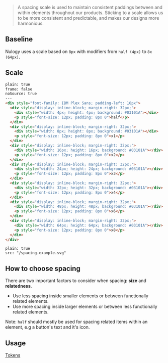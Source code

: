 > A spacing scale is used to maintain consistent paddings between and within elements throughout our products. Sticking to a scale allows us to be more consistent and predictable, and makes our designs more harmonious.

## Baseline
Nulogy uses a scale based on `8px` with modifiers from `half (4px)` to `8x (64px)`.

## Scale

```html
plain: true
frame: false
noSource: true
---
<div style="font-family: IBM Plex Sans; padding-left: 16px">
  <div style="display: inline-block; margin-right: 32px;">
  	<div style="width: 4px; height: 4px; background: #03101A"></div>
  	<p style="font-size: 12px; padding: 8px 0">half</p>
  </div>
  <div style="display: inline-block; margin-right: 32px;">
  	<div style="width: 8px; height: 8px; background: #03101A"></div>
    <p style="font-size: 12px; padding: 8px 0">x1</p>
  </div>
  <div style="display: inline-block; margin-right: 32px;">
  	<div style="width: 16px; height: 16px; background: #03101A"></div>
  	<p style="font-size: 12px; padding: 8px 0">x2</p>
  </div>
  <div style="display: inline-block; margin-right: 32px;">
  	<div style="width: 24px; height: 24px; background: #03101A"></div>
  	<p style="font-size: 12px; padding: 8px 0">x3</p>
  </div>
  <div style="display: inline-block; margin-right: 32px;">
  	<div style="width: 32px; height: 32px; background: #03101A"></div>
  	<p style="font-size: 12px; padding: 8px 0">x4</p>
  </div>
  <div style="display: inline-block; margin-right: 32px;">
  	<div style="width: 48px; height: 48px; background: #03101A"></div>
  	<p style="font-size: 12px; padding: 8px 0">x6</p>
  </div>
  <div style="display: inline-block; margin-right: 32px;">
  	<div style="width: 64px; height: 64px; background: #03101A"></div>
  	<p style="font-size: 12px; padding: 8px 0">x8</p>
  </div>
</div>
```

```image
plain: true
src: "/spacing-example.svg"
```

## How to choose spacing
There are two important factors to consider when spacing: **size** and **relatedness**.

* Use less spacing inside smaller elements or between functionally related elements.
* Use more spacing inside larger elements or between less functionally related elements.

Note: `half` should mostly be used for spacing related items within an element, e.g a button's text and it's icon.

## Usage
[Tokens](/tokens#spacing)